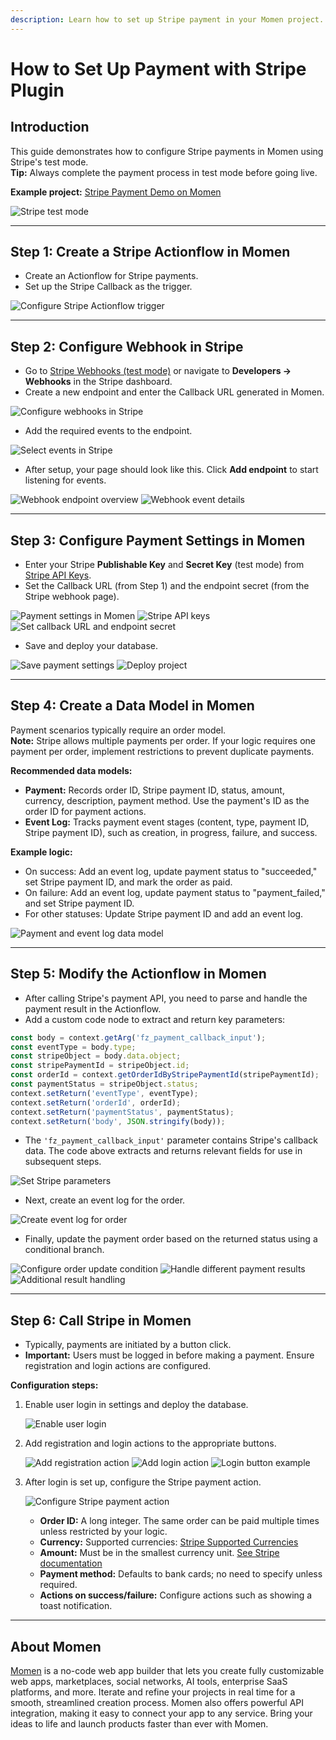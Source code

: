 ```yaml
---
description: Learn how to set up Stripe payment in your Momen project.
---
```


# How to Set Up Payment with Stripe Plugin

## Introduction

This guide demonstrates how to configure Stripe payments in Momen using Stripe's test mode.  
**Tip:** Always complete the payment process in test mode before going live.

**Example project:** [Stripe Payment Demo on Momen](https://editor.momen.app/tool/nwLdKMXyBXG/WEB?code=cLtSsuCGhuPaN)

![Stripe test mode](../.gitbook/assets/1%20(31).png "Stripe test mode")

---

## Step 1: Create a Stripe Actionflow in Momen

- Create an Actionflow for Stripe payments.
- Set up the Stripe Callback as the trigger.

![Configure Stripe Actionflow trigger](../.gitbook/assets/2.gif "Configure Stripe Actionflow trigger")

---

## Step 2: Configure Webhook in Stripe

- Go to [Stripe Webhooks (test mode)](https://dashboard.stripe.com/test/webhooks) or navigate to **Developers → Webhooks** in the Stripe dashboard.
- Create a new endpoint and enter the Callback URL generated in Momen.

![Configure webhooks in Stripe](../.gitbook/assets/3%20(19).png "Configure webhooks in Stripe")

- Add the required events to the endpoint.

![Select events in Stripe](../.gitbook/assets/4%20(17).png "Select events in Stripe")

- After setup, your page should look like this. Click **Add endpoint** to start listening for events.

![Webhook endpoint overview](../.gitbook/assets/5%20(12).png "Webhook endpoint overview")
![Webhook event details](../.gitbook/assets/6%20(11).png "Webhook event details")

---

## Step 3: Configure Payment Settings in Momen

- Enter your Stripe **Publishable Key** and **Secret Key** (test mode) from [Stripe API Keys](https://dashboard.stripe.com/test/apikeys).
- Set the Callback URL (from Step 1) and the endpoint secret (from the Stripe webhook page).

![Payment settings in Momen](../.gitbook/assets/7%20(7).png "Payment settings in Momen")
![Stripe API keys](../.gitbook/assets/8%20(5).png "Stripe API keys")
![Set callback URL and endpoint secret](../.gitbook/assets/9%20(4).png "Set callback URL and endpoint secret")

- Save and deploy your database.

![Save payment settings](../.gitbook/assets/10%20(3).png "Save payment settings")
![Deploy project](../.gitbook/assets/11%20(2).png "Deploy project")

---

## Step 4: Create a Data Model in Momen

Payment scenarios typically require an order model.  
**Note:** Stripe allows multiple payments per order. If your logic requires one payment per order, implement restrictions to prevent duplicate payments.

**Recommended data models:**
- **Payment:** Records order ID, Stripe payment ID, status, amount, currency, description, payment method. Use the payment's ID as the order ID for payment actions.
- **Event Log:** Tracks payment event stages (content, type, payment ID, Stripe payment ID), such as creation, in progress, failure, and success.

**Example logic:**
- On success: Add an event log, update payment status to "succeeded," set Stripe payment ID, and mark the order as paid.
- On failure: Add an event log, update payment status to "payment_failed," and set Stripe payment ID.
- For other statuses: Update Stripe payment ID and add an event log.

![Payment and event log data model](../.gitbook/assets/12%20(2).png "Payment and event log data model")

---

## Step 5: Modify the Actionflow in Momen

- After calling Stripe's payment API, you need to parse and handle the payment result in the Actionflow.
- Add a custom code node to extract and return key parameters:

```javascript
const body = context.getArg('fz_payment_callback_input');
const eventType = body.type;
const stripeObject = body.data.object;
const stripePaymentId = stripeObject.id;
const orderId = context.getOrderIdByStripePaymentId(stripePaymentId);
const paymentStatus = stripeObject.status;
context.setReturn('eventType', eventType);
context.setReturn('orderId', orderId);
context.setReturn('paymentStatus', paymentStatus);
context.setReturn('body', JSON.stringify(body));
```

- The `'fz_payment_callback_input'` parameter contains Stripe's callback data. The code above extracts and returns relevant fields for use in subsequent steps.

![Set Stripe parameters](../.gitbook/assets/13%20(1).png "Set Stripe parameters")

- Next, create an event log for the order.

![Create event log for order](../.gitbook/assets/14.png "Create event log for order")

- Finally, update the payment order based on the returned status using a conditional branch.

![Configure order update condition](../.gitbook/assets/15.png "Configure order update condition")
![Handle different payment results](../.gitbook/assets/16.png "Handle different payment results")
![Additional result handling](../.gitbook/assets/17.png "Additional result handling")

---

## Step 6: Call Stripe in Momen

- Typically, payments are initiated by a button click.
- **Important:** Users must be logged in before making a payment. Ensure registration and login actions are configured.

**Configuration steps:**

1. Enable user login in settings and deploy the database.

   ![Enable user login](../.gitbook/assets/18.png "Enable user login")

2. Add registration and login actions to the appropriate buttons.

   ![Add registration action](../.gitbook/assets/19.png "Add registration action")
   ![Add login action](../.gitbook/assets/20.png "Add login action")
   ![Login button example](../.gitbook/assets/21.png "Login button example")

3. After login is set up, configure the Stripe payment action.

   ![Configure Stripe payment action](../.gitbook/assets/23.png "Configure Stripe payment action")

   - **Order ID:** A long integer. The same order can be paid multiple times unless restricted by your logic.
   - **Currency:** Supported currencies: [Stripe Supported Currencies](https://stripe.com/docs/currencies#supported-payment-methods)
   - **Amount:** Must be in the smallest currency unit. [See Stripe documentation](https://stripe.com/docs/currencies#zero-decimal)
   - **Payment method:** Defaults to bank cards; no need to specify unless required.
   - **Actions on success/failure:** Configure actions such as showing a toast notification.

---

## About Momen

[Momen](https://momen.app/?channel=docs) is a no-code web app builder that lets you create fully customizable web apps, marketplaces, social networks, AI tools, enterprise SaaS platforms, and more. Iterate and refine your projects in real time for a smooth, streamlined creation process. Momen also offers powerful API integration, making it easy to connect your app to any service. Bring your ideas to life and launch products faster than ever with Momen.
